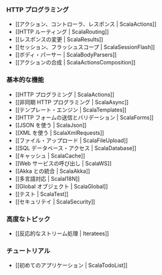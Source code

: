 <!-- translated -->
<!--
### HTTP programming
-->
### HTTP プログラミング

<!--
- [[Actions, Controllers and Results | ScalaActions]]
- [[HTTP routing | ScalaRouting]]
- [[Manipulating results | ScalaResults]]
- [[Session and Flash scopes | ScalaSessionFlash]]
- [[Body parsers | ScalaBodyParsers]]
- [[Actions composition | ScalaActionsComposition]]
-->
- [[アクション、コントローラ、レスポンス | ScalaActions]]
- [[HTTP ルーティング | ScalaRouting]]
- [[レスポンスの変更 | ScalaResults]]
- [[セッション、フラッシュスコープ | ScalaSessionFlash]]
- [[ボディ・パーサー | ScalaBodyParsers]]
- [[アクションの合成 | ScalaActionsComposition]]

<!--
### Main concepts
-->
### 基本的な機能

<!--
- [[HTTP programming | ScalaActions]]
- [[Asynchronous HTTP programming | ScalaAsync]]
- [[The template engine | ScalaTemplates]]
- [[HTTP form submission and validation | ScalaForms]]
- [[Working with JSON | ScalaJson]]
- [[Working with XML | ScalaXmlRequests]]
- [[Handling file upload | ScalaFileUpload]]
- [[Accessing an SQL database | ScalaDatabase]]
- [[Using the Cache | ScalaCache]]
- [[Calling WebServices | ScalaWS]]
- [[Integrating with Akka | ScalaAkka]]
- [[Internationalization | ScalaI18N]]
- [[The application Global object | ScalaGlobal]]
- [[Testing your application | ScalaTest]]
- [[Securing your application | ScalaSecurity]]
-->
- [[HTTP プログラミング | ScalaActions]]
- [[非同期 HTTP プログラミング | ScalaAsync]]
- [[テンプレート・エンジン | ScalaTemplates]]
- [[HTTP フォームの送信とバリデーション | ScalaForms]]
- [[JSON を使う | ScalaJson]]
- [[XML を使う | ScalaXmlRequests]]
- [[ファイル・アップロード | ScalaFileUpload]]
- [[SQL データベース・アクセス | ScalaDatabase]]
- [[キャッシュ | ScalaCache]]
- [[Web サービスの呼び出し | ScalaWS]]
- [[Akka との統合 | ScalaAkka]]
- [[多言語対応 | ScalaI18N]]
- [[Global オブジェクト | ScalaGlobal]]
- [[テスト | ScalaTest]]
- [[セキュリテイ | ScalaSecurity]]

<!--
### Advanced topics
-->
### 高度なトピック

<!--
- [[Handling data streams reactively | Iteratees]]
-->
- [[反応的なストリーム処理 | Iteratees]]

<!--
### Tutorials
-->
### チュートリアル

<!--
- [[Your first application | ScalaTodoList]]
-->
- [[初めてのアプリケーション | ScalaTodoList]]